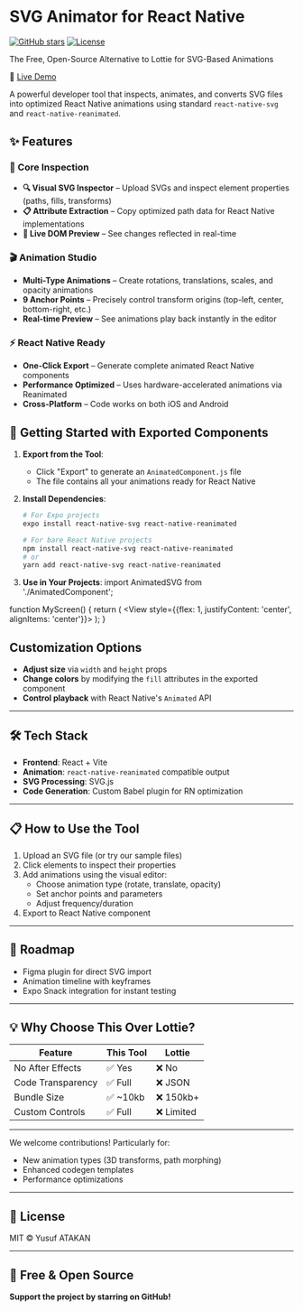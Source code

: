 # SVG Animator for React Native

[![GitHub stars](https://img.shields.io/github/stars/sturnusv/svg-attributes-inspector?style=social)](https://github.com/sturnusv/svg-attributes-inspector)
[![License](https://img.shields.io/badge/license-MIT-blue.svg)](https://opensource.org/licenses/MIT)

The Free, Open-Source Alternative to Lottie for SVG-Based Animations

🔗 [Live Demo](https://sturnusv.github.io/svg-attributes-inspector/)

A powerful developer tool that inspects, animates, and converts SVG files into optimized React Native animations using standard `react-native-svg` and `react-native-reanimated`.

## ✨ Features

### 🎨 Core Inspection
- **🔍 Visual SVG Inspector** – Upload SVGs and inspect element properties (paths, fills, transforms)
- **📋 Attribute Extraction** – Copy optimized path data for React Native implementations
- **🔄 Live DOM Preview** – See changes reflected in real-time

### 🎬 Animation Studio
- **Multi-Type Animations** – Create rotations, translations, scales, and opacity animations
- **9 Anchor Points** – Precisely control transform origins (top-left, center, bottom-right, etc.)
- **Real-time Preview** – See animations play back instantly in the editor

### ⚡ React Native Ready
- **One-Click Export** – Generate complete animated React Native components
- **Performance Optimized** – Uses hardware-accelerated animations via Reanimated
- **Cross-Platform** – Code works on both iOS and Android

## 🚀 Getting Started with Exported Components

1. **Export from the Tool**:
   - Click "Export" to generate an `AnimatedComponent.js` file
   - The file contains all your animations ready for React Native

2. **Install Dependencies**:
   ```bash
   # For Expo projects
   expo install react-native-svg react-native-reanimated

   # For bare React Native projects
   npm install react-native-svg react-native-reanimated
   # or
   yarn add react-native-svg react-native-reanimated

3. **Use in Your Projects**:
import AnimatedSVG from './AnimatedComponent';

function MyScreen() {
  return (
    <View style={{flex: 1, justifyContent: 'center', alignItems: 'center'}}>
      <AnimatedSVG width={200} height={200} />
    </View>
  );
}

## Customization Options

- **Adjust size** via `width` and `height` props  
- **Change colors** by modifying the `fill` attributes in the exported component  
- **Control playback** with React Native's `Animated` API  

---

## 🛠 Tech Stack

- **Frontend**: React + Vite  
- **Animation**: `react-native-reanimated` compatible output  
- **SVG Processing**: SVG.js  
- **Code Generation**: Custom Babel plugin for RN optimization  

---

## 📋 How to Use the Tool

1. Upload an SVG file (or try our sample files)
2. Click elements to inspect their properties
3. Add animations using the visual editor:
   - Choose animation type (rotate, translate, opacity)
   - Set anchor points and parameters
   - Adjust frequency/duration
4. Export to React Native component

---

## 🌌 Roadmap

- Figma plugin for direct SVG import  
- Animation timeline with keyframes  
- Expo Snack integration for instant testing  

---

## 💡 Why Choose This Over Lottie?

| Feature              | This Tool      | Lottie         |
|----------------------|----------------|----------------|
| No After Effects     | ✅ Yes         | ❌ No          |
| Code Transparency    | ✅ Full        | ❌ JSON        |
| Bundle Size          | ✅ ~10kb       | ❌ 150kb+      |
| Custom Controls      | ✅ Full        | ❌ Limited     |

---

We welcome contributions! Particularly for:

- New animation types (3D transforms, path morphing)  
- Enhanced codegen templates  
- Performance optimizations  

---

## 📄 License

MIT © Yusuf ATAKAN  

---

## 🌟 Free & Open Source

**Support the project by starring on GitHub!**
